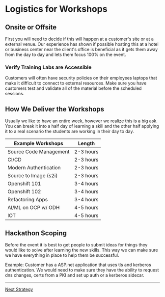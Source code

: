 # Logistics for Workshops

## Onsite or Offsite

First you will need to decide if this will happen at a customer's site or at a external venue. Our experience has shown if possible hosting this at a hotel or business center near the client's office is beneficial as it gets them away from the day to day and lets them focus 100% on the event.

### Verify Training Labs are Accessible

Customers will often have security policies on their employees laptops that make it difficult to connect to external resources. Make sure you have customers test and validate all of the material before the scheduled sessions.

## How We Deliver the Workshops

Usually we like to have an entire week, however we realize this is a big ask. You can break it into a half day of learning a skill and the other half applying it to a real scenario the students are working in their day to day.

| Example Workshops      | Length    |
|------------------------|-----------|
| Source Code Management | 2-3 hours |
| CI/CD                  | 2-3 hours |
| Modern Authentication  | 2-3 hours |
| Source to Image (s2i)  | 2-3 hours |
| Openshift 101          | 3-4 hours |
| Openshift 102          | 3-4 hours |
| Refactoring Apps       | 3-4 hours |
| AI/ML on OCP w/ ODH    | 4-5 hours |
| IOT                    | 4-5 hours |

## Hackathon Scoping

Before the event it is best to get people to submit ideas for things they would like to solve after learning the new skills. This way we can make sure we have everything in place to help them be successful.

Example:
Customer has a ASP.net application that uses tls and kerberos authentication. We would need to make sure they have the ability to request dns changes, certs from a PKI and set up auth or a kerberos sidecar.

---

[Next Strategy](03-Strategy.md)

